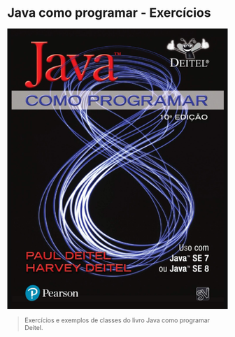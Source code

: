 # Java como programar - Exercícios

<img src="Capa Java Deitel.png" alt="imagem capa java deitel">

> Exercícios e exemplos de classes do livro Java como programar Deitel.
